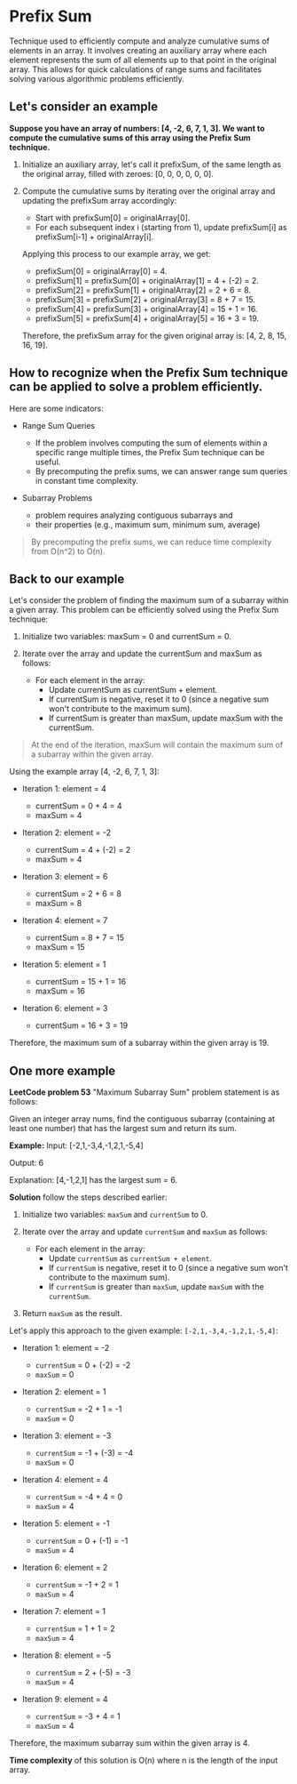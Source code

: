 # Prefix Sum 
Technique used to efficiently compute and analyze cumulative sums of elements in an array. 
It involves creating an auxiliary array where each element represents the sum of all elements up to that point in the original array. This allows for quick calculations of range sums and facilitates solving various algorithmic problems efficiently.

## Let's consider an example 
**Suppose you have an array of numbers: [4, -2, 6, 7, 1, 3]. We want to compute the cumulative sums of this array using the Prefix Sum technique.**

1. Initialize an auxiliary array, let's call it prefixSum, of the same length as the original array, filled with zeroes: [0, 0, 0, 0, 0, 0].

2. Compute the cumulative sums by iterating over the original array and updating the prefixSum array accordingly:

   - Start with prefixSum[0] = originalArray[0].
   - For each subsequent index i (starting from 1), update prefixSum[i] as prefixSum[i-1] + originalArray[i].

   Applying this process to our example array, we get:
   - prefixSum[0] = originalArray[0] = 4.
   - prefixSum[1] = prefixSum[0] + originalArray[1] = 4 + (-2) = 2.
   - prefixSum[2] = prefixSum[1] + originalArray[2] = 2 + 6 = 8.
   - prefixSum[3] = prefixSum[2] + originalArray[3] = 8 + 7 = 15.
   - prefixSum[4] = prefixSum[3] + originalArray[4] = 15 + 1 = 16.
   - prefixSum[5] = prefixSum[4] + originalArray[5] = 16 + 3 = 19.

   Therefore, the prefixSum array for the given original array is: [4, 2, 8, 15, 16, 19].

## How to recognize when the Prefix Sum technique can be applied to solve a problem efficiently. 
Here are some indicators:

- Range Sum Queries
    - If the problem involves computing the sum of elements within a specific range multiple times, the Prefix Sum technique can be useful. 
    - By precomputing the prefix sums, we can answer range sum queries in constant time complexity.

- Subarray Problems
    - problem requires analyzing contiguous subarrays and 
    - their properties (e.g., maximum sum, minimum sum, average)

> By precomputing the prefix sums, we can reduce time complexity from O(n^2) to O(n).

## Back to our example
Let's consider the problem of finding the maximum sum of a subarray within a given array. 
This problem can be efficiently solved using the Prefix Sum technique:

1. Initialize two variables: maxSum = 0 and currentSum = 0.

2. Iterate over the array and update the currentSum and maxSum as follows:

   - For each element in the array:
     - Update currentSum as currentSum + element.
     - If currentSum is negative, reset it to 0 (since a negative sum won't contribute to the maximum sum).
     - If currentSum is greater than maxSum, update maxSum with the currentSum.

> At the end of the iteration, maxSum will contain the maximum sum of a subarray within the given array.

Using the example array [4, -2, 6, 7, 1, 3]:

- Iteration 1: element = 4
  - currentSum = 0 + 4 = 4
  - maxSum = 4

- Iteration 2: element = -2
  - currentSum = 4 + (-2) = 2
  - maxSum = 4

- Iteration 3: element = 6
  - currentSum = 2 + 6 = 8
  - maxSum = 8

- Iteration 4: element = 7
  - currentSum = 8 + 7 = 15
  - maxSum = 15

- Iteration 5: element = 1
  - currentSum = 15 + 1 = 16
  - maxSum = 16

- Iteration 6: element = 3
  - currentSum = 16 + 3 = 19

Therefore, the maximum sum of a subarray within the given array is 19.


## One more example 
**LeetCode problem 53** 
"Maximum Subarray Sum" problem statement is as follows:

Given an integer array nums, find the contiguous subarray (containing at least one number) that has the largest sum and return its sum.

**Example:**
Input: [-2,1,-3,4,-1,2,1,-5,4]

Output: 6

Explanation: [4,-1,2,1] has the largest sum = 6.


**Solution**
follow the steps described earlier:

1. Initialize two variables: `maxSum` and `currentSum` to 0.

2. Iterate over the array and update `currentSum` and `maxSum` as follows:

   - For each element in the array:
     - Update `currentSum` as `currentSum + element`.
     - If `currentSum` is negative, reset it to 0 (since a negative sum won't contribute to the maximum sum).
     - If `currentSum` is greater than `maxSum`, update `maxSum` with the `currentSum`.

3. Return `maxSum` as the result.

Let's apply this approach to the given example: `[-2,1,-3,4,-1,2,1,-5,4]`:

- Iteration 1: element = -2
  - `currentSum` = 0 + (-2) = -2
  - `maxSum` = 0

- Iteration 2: element = 1
  - `currentSum` = -2 + 1 = -1
  - `maxSum` = 0

- Iteration 3: element = -3
  - `currentSum` = -1 + (-3) = -4
  - `maxSum` = 0

- Iteration 4: element = 4
  - `currentSum` = -4 + 4 = 0
  - `maxSum` = 4

- Iteration 5: element = -1
  - `currentSum` = 0 + (-1) = -1
  - `maxSum` = 4

- Iteration 6: element = 2
  - `currentSum` = -1 + 2 = 1
  - `maxSum` = 4

- Iteration 7: element = 1
  - `currentSum` = 1 + 1 = 2
  - `maxSum` = 4

- Iteration 8: element = -5
  - `currentSum` = 2 + (-5) = -3
  - `maxSum` = 4

- Iteration 9: element = 4
  - `currentSum` = -3 + 4 = 1
  - `maxSum` = 4

Therefore, the maximum subarray sum within the given array is 4.

**Time complexity** of this solution is O(n)
where n is the length of the input array. 
